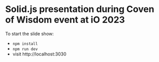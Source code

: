 # Solid.js presentation during Coven of Wisdom event at iO 2023

To start the slide show:

- `npm install`
- `npm run dev`
- visit http://localhost:3030
